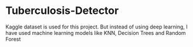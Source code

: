 # Tuberculosis-Detector
Kaggle dataset is used for this project. But instead of using deep learning, I have used machine learning models like KNN, Decision Trees and Random Forest
